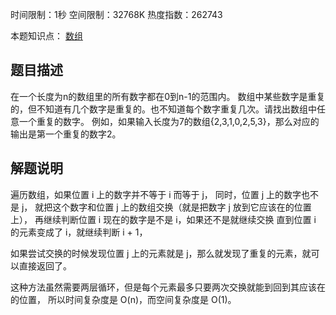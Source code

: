 时间限制：1秒 空间限制：32768K 热度指数：262743

本题知识点： [数组](https://www.nowcoder.com/questionCenter?questionTypes=000100&mutiTagIds=578)

## 题目描述

在一个长度为n的数组里的所有数字都在0到n-1的范围内。 数组中某些数字是重复的，但不知道有几个数字是重复的。也不知道每个数字重复几次。请找出数组中任意一个重复的数字。 例如，如果输入长度为7的数组{2,3,1,0,2,5,3}，那么对应的输出是第一个重复的数字2。

## 解题说明

遍历数组，如果位置 i 上的数字并不等于 i 而等于 j，
同时，位置 j 上的数字也不是 j，
就把这个数字和位置 j 上的数组交换（就是把数字 j 放到它应该在的位置上），
再继续判断位置 i 现在的数字是不是 i，如果还不是就继续交换
直到位置 i 的元素变成了 i，就继续判断 i + 1，

如果尝试交换的时候发现位置 j 上的元素就是 j，那么就发现了重复的元素，就可以直接返回了。

这种方法虽然需要两层循环，但是每个元素最多只要两次交换就能到回到其应该在的位置，
所以时间复杂度是 O(n)，而空间复杂度是 O(1)。